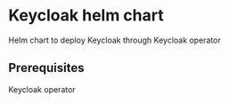 # Keycloak helm chart
Helm chart to deploy Keycloak through Keycloak operator

## Prerequisites
Keycloak operator